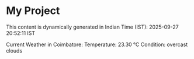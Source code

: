 # My Project

This content is dynamically generated in Indian Time (IST): 2025-09-27 20:52:11 IST


Current Weather in Coimbatore:
Temperature: 23.30 °C
Condition: overcast clouds
